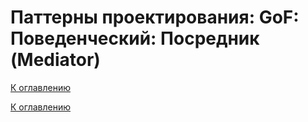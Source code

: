 # Паттерны проектирования: GoF: Поведенческий: Посредник (Mediator)

<!--
https://refactoring.guru/ru/design-patterns/catalog
-->

[К оглавлению](../../../README.md)



[К оглавлению](../../../README.md)
